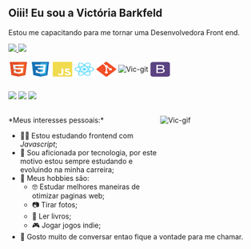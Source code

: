 ## Oiii! Eu sou a Victória Barkfeld

Estou me capacitando para me tornar uma Desenvolvedora Front end.

 <div>
  <a href="https://github.com/vicbarkfeld">
  <img height="180em" src="https://github-readme-stats.vercel.app/api?username=vicbarkfeld&show_icons=true&theme=dracula&include_all_commits=true&count_private=true"/>    
  <img height="180em" src="https://github-readme-stats.vercel.app/api/top-langs/?username=vicbarkfeld&layout=compact&langs_count=7&theme=dracula"/></a>
  </div> 
<div style="display: inline_block"><br>
  <img align="center" alt="Vic-HTML" height="30" width="40" src="https://raw.githubusercontent.com/devicons/devicon/master/icons/html5/html5-original.svg">
  <img align="center" alt="Vic-CSS" height="30" width="40" src="https://raw.githubusercontent.com/devicons/devicon/master/icons/css3/css3-original.svg">
  <img align="center" alt="Vic-Js" height="30" width="40" src="https://raw.githubusercontent.com/devicons/devicon/master/icons/javascript/javascript-plain.svg">
  <img align="center" alt="Vic-React" height="30" width="40" src="https://raw.githubusercontent.com/devicons/devicon/master/icons/react/react-original.svg">
  <img align="center" alt="Vic-git" height="30" width="40" src="https://raw.githubusercontent.com/devicons/devicon/master/icons/git/git-original.svg" alt="git" width="40" height="40"/>
  <img align="center" alt="Vic-git" height="30" width="40" src="https://cdn.icon-icons.com/icons2/2107/PNG/512/file_type_kotlin_icon_130487.png"/>
  <img align="center" alt="Vic-git" height="30" width="40" src="https://raw.githubusercontent.com/devicons/devicon/master/icons/bootstrap/bootstrap-plain.svg" /> 
 
</div>

##

<div>  
  <a href="https://www.instagram.com/codinglikeacat/" target="_blank"><img src="https://img.shields.io/badge/-Instagram-%23E4405F?style=for-the-badge&logo=instagram&logoColor=white" target="_blank"></a>
   <a href="https://discord.gg/NrYfVwvM" target="_blank"><img src="https://img.shields.io/badge/Discord-7289DA?style=for-the-badge&logo=discord&logoColor=white" target="_blank"></a> 
   <a href="https://www.linkedin.com/in/victoria-barkfeld/" target="_blank"><img src="https://img.shields.io/badge/-LinkedIn-%230077B5?style=for-the-badge&logo=linkedin&logoColor=white" target="_blank"></a>   
   

</div>

##
<img align="right" alt="Vic-gif" height="200" width="200" src="https://media.discordapp.net/attachments/858487256393580556/872577248182562816/output_YKMr2e.gif?width=424&height=424">
*Meus interesses pessoais:*

- 👩‍💻 Estou estudando frontend com *Javascript*;
- 💼 Sou aficionada por tecnologia, por este motivo estou sempre estudando e evoluindo na minha carreira;
- 👾 Meus hobbies são: 
  - 🤓 Estudar melhores maneiras de otimizar paginas web; 
  - 📷 Tirar fotos;
  - 📖 Ler livros;
  - 🎮 Jogar jogos indie;
- 💬 Gosto muito de conversar entao fique a vontade para me chamar.
  
